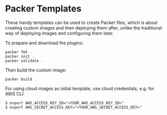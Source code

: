 # Packer Templates
These handy templates can be used to create Packer files, which is about creating custom images and then deploying them after,
unlike the traditional way of deploying images and configuring them later.

To prepare and download the plugins:
```
packer fmt .
packer init .
packer validate .
```
Then build the custom image:
```
packer build .
```

For using cloud images as initial template, use cloud credentials, e.g. for AWS CLI:
```
$ export AWS_ACCESS_KEY_ID="<YOUR_AWS_ACCESS_KEY_ID>"
$ export AWS_SECRET_ACCESS_KEY="<YOUR_AWS_SECRET_ACCESS_KEY>"
```
